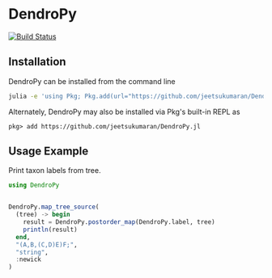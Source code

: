 # DendroPy

<!-- [![Stable](https://img.shields.io/badge/docs-stable-blue.svg)](https://jeetsukumaran.github.io/DendroPy.jl/stable/) -->
<!-- [![Dev](https://img.shields.io/badge/docs-dev-blue.svg)](https://jeetsukumaran.github.io/DendroPy.jl/dev/) -->
[![Build Status](https://github.com/jeetsukumaran/DendroPy.jl/actions/workflows/CI.yml/badge.svg?branch=main)](https://github.com/jeetsukumaran/DendroPy.jl/actions/workflows/CI.yml?query=branch%3Amain)


## Installation

DendroPy can be installed from the command line
```bash
julia -e 'using Pkg; Pkg.add(url="https://github.com/jeetsukumaran/DendroPy.jl")'
```

Alternately, DendroPy may also be installed via Pkg's built-in REPL as
```
pkg> add https://github.com/jeetsukumaran/DendroPy.jl
```

## Usage Example

Print taxon labels from tree.

```julia
using DendroPy


DendroPy.map_tree_source(
  (tree) -> begin
    result = DendroPy.postorder_map(DendroPy.label, tree)
    println(result)
  end,
  "(A,B,(C,D)E)F;",
  "string",
  :newick
)
```
